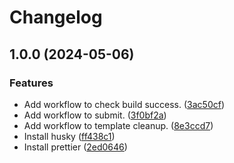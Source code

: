 # Changelog

## 1.0.0 (2024-05-06)


### Features

* Add workflow to check build success. ([3ac50cf](https://github.com/ryohidaka/wxt-react-template/commit/3ac50cf01b423409c1a051f5bec72bc71fc1cce6))
* Add workflow to submit. ([3f0bf2a](https://github.com/ryohidaka/wxt-react-template/commit/3f0bf2abc2f7276ed73a48e0b4eae143de8ed72e))
* Add workflow to template cleanup. ([8e3ccd7](https://github.com/ryohidaka/wxt-react-template/commit/8e3ccd727f01eff09b2c3529964a6fcd2725e715))
* Install husky ([ff438c1](https://github.com/ryohidaka/wxt-react-template/commit/ff438c1bfdd41914f18150537fedf76991ce70ac))
* Install prettier ([2ed0646](https://github.com/ryohidaka/wxt-react-template/commit/2ed06469a2105424351f7d84149c7859ec84554a))
